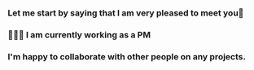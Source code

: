 ### Let me start by saying that I am very pleased to meet you🙂

### 👨🏻‍💻 I am currently working as a PM

### I'm happy to collaborate with other people on any projects.
 
<!--
**hosungyoum/hosungyoum** is a ✨ _special_ ✨ repository because its `README.md` (this file) appears on your GitHub profile.

Here are some ideas to get you started:

- 🔭 I’m currently working on ...
- 🌱 I’m currently learning Swift 
- 👯 I’m looking to collaborate on ...
- 🤔 I’m looking for help with ...
- 💬 Ask me about ...
- 📫 How to reach me: ...
- 😄 Pronouns: ...
- ⚡ Fun fact: ...
-->
